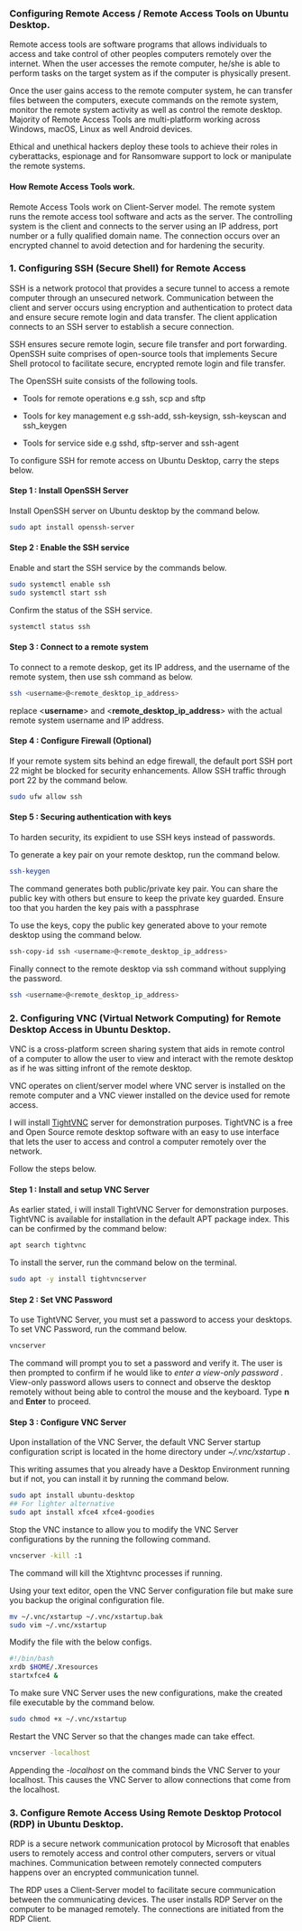 ### Configuring Remote Access / Remote Access Tools on Ubuntu Desktop.

Remote access tools are software programs that allows individuals to access and take control of other peoples computers remotely over the internet. When the user accesses the remote computer, he/she is able to perform tasks on the target system as if the computer is physically present.

Once the user gains access to the remote computer system, he can transfer files between the computers, execute commands on the remote system, monitor the remote system activity as well as control the remote desktop. Majority of  Remote Access Tools are multi-platform working across Windows, macOS, Linux as well Android devices.

Ethical and unethical hackers deploy these tools to achieve their roles in cyberattacks, espionage and for Ransomware support to lock or manipulate the remote systems.

#### How Remote Access Tools work.

Remote Access Tools work on Client-Server model. The remote system runs the remote access tool software and acts as the server. The controlling system is the client and connects to the server using an IP address, port number or a fully qualified domain name. The connection occurs over an encrypted channel to avoid detection and for hardening the security.

### 1. Configuring SSH (Secure Shell) for Remote Access

SSH is a network protocol that provides a secure tunnel to access a remote computer through an unsecured network. Communication between the client and server occurs using encryption and authentication to protect data and ensure secure remote login and data transfer. The client application connects to an SSH server to establish a secure connection.

SSH ensures secure remote login, secure file transfer and port forwarding. OpenSSH suite comprises of open-source tools that implements Secure Shell protocol to facilitate secure, encrypted remote login and file transfer.

The OpenSSH suite consists of the following tools.

- Tools for remote operations e.g ssh, scp and sftp

- Tools for key management e.g ssh-add, ssh-keysign, ssh-keyscan and ssh_keygen

- Tools for service side e.g sshd, sftp-server and ssh-agent

To configure SSH for remote access on Ubuntu Desktop, carry the steps below.

#### Step 1 : Install OpenSSH Server

Install OpenSSH server on Ubuntu desktop by the command below.

```bash
sudo apt install openssh-server
```

#### Step 2 : Enable the SSH service

Enable and start the SSH service by the commands below.

```bash
sudo systemctl enable ssh
sudo systemctl start ssh
```

Confirm the status of the SSH service.

```bash
systemctl status ssh
```

#### Step 3 : Connect to a remote system

To connect to a remote deskop, get its IP address, and the username of the remote system, then use ssh command as below.

```bash
ssh <username>@<remote_desktop_ip_address>
```

replace <**username**> and <**remote_desktop_ip_address**> with the actual remote system username and IP address.

#### Step 4 : Configure Firewall (Optional)

If your remote system sits behind an edge firewall, the default port SSH port 22 might be blocked for security enhancements. Allow SSH traffic through port 22 by the command below.

```bash
sudo ufw allow ssh
```

#### Step 5 : Securing authentication with keys

To harden security, its expidient to use SSH keys instead of passwords.

To generate a key pair on your remote desktop, run the command below.

```bash
ssh-keygen
```

The command generates both public/private key pair. You can share the public key with others but ensure to keep the private key guarded. Ensure too that you harden the key pais with a passphrase

To use the keys, copy the public key generated above to your remote desktop using the command below.

```bash
ssh-copy-id ssh <username>@<remote_desktop_ip_address>
```

Finally connect to the remote desktop via ssh command without supplying the password.

```bash
ssh <username>@<remote_desktop_ip_address>
```

### 2. Configuring VNC (Virtual Network Computing) for Remote Desktop Access in Ubuntu Desktop.

VNC is a cross-platform screen sharing system that aids in remote control of a computer to allow the user to view and interact with the remote desktop as if he was sitting infront of the remote desktop.

VNC operates on client/server model where VNC server is installed on the remote computer and a VNC viewer installed on the device used for remote access.

I will install [TightVNC](https://www.tightvnc.com/) server for demonstration purposes. TightVNC is a free and Open Source remote desktop software with an easy to use interface that lets the user to access and control a computer remotely over the network.

Follow the steps below.

#### Step 1 : Install and setup VNC Server

As earlier stated, i will install TightVNC Server for demonstration purposes. TightVNC is available for installation in the default APT package index. This can be confirmed by the command below:

```bash
apt search tightvnc
```

To install the server, run the command below on the terminal.

```bash
sudo apt -y install tightvncserver
```

#### Step 2 : Set VNC Password

To use TightVNC Server, you must set a password to access your desktops. To set VNC Password, run the command below.

```bash
vncserver
```

The command will prompt you to set a password and verify it. The user is then prompted to confirm if he would like to *enter a view-only password* . View-only password allows users to connect and observe the desktop remotely without being able to control the mouse and the keyboard. Type **n** and **Enter** to proceed. 

#### Step 3 : Configure VNC Server

Upon installation of the VNC Server, the default VNC Server startup configuration script is located in the home directory under *~/.vnc/xstartup* . 

This writing assumes that you already have a Desktop Environment running but if not, you can install it by running the command below.

```bash
sudo apt install ubuntu-desktop
## For lighter alternative
sudo apt install xfce4 xfce4-goodies
```

Stop the VNC instance to allow you to modify the VNC Server configurations by the running the following command.

```bash
vncserver -kill :1
```

The command will kill the Xtightvnc processes if running.

Using your text editor, open the VNC Server configuration file but make sure you backup the original configuration file.

```bash
mv ~/.vnc/xstartup ~/.vnc/xstartup.bak
sudo vim ~/.vnc/xstartup
```

Modify the file with the below configs.

```bash
#!/bin/bash
xrdb $HOME/.Xresources
startxfce4 &
```

To make sure VNC Server uses the new configurations, make the created file executable by the command below.

```bash
sudo chmod +x ~/.vnc/xstartup
```

Restart the VNC Server so that the changes made can take effect.

```bash
vncserver -localhost
```

Appending the *-localhost* on the command binds the VNC Server to your localhost. This causes the VNC Server to allow connections that come from the localhost.

### 3. Configure Remote Access Using Remote Desktop Protocol (RDP) in Ubuntu Desktop.

RDP is a secure network communication protocol by Microsoft that enables users to remotely access and control other computers, servers or vitual machines. Communication between remotely connected computers happens over an encrypted communication tunnel.

The RDP uses a Client-Server model to facilitate secure communication between the communicating devices. The user installs RDP Server on the computer to be managed remotely. The connections are initiated from the RDP Client.
